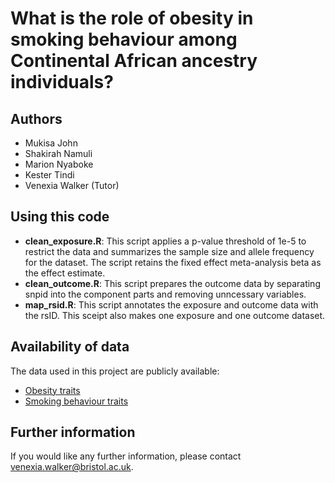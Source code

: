 # What is the role of obesity in smoking behaviour among Continental African ancestry individuals? 

## Authors

- Mukisa John
- Shakirah Namuli
- Marion Nyaboke
- Kester Tindi
- Venexia Walker (Tutor)

## Using this code

- **clean_exposure.R**: This script applies a p-value threshold of 1e-5 to restrict the data and summarizes the sample size and allele frequency for the dataset. The script retains the fixed effect meta-analysis beta as the effect estimate.
- **clean_outcome.R**: This script prepares the outcome data by separating snpid into the component parts and removing unncessary variables.
- **map_rsid.R**: This script annotates the exposure and outcome data with the rsID. This sceipt also makes one exposure and one outcome dataset.

## Availability of data

The data used in this project are publicly available:
- [Obesity traits](https://www.ebi.ac.uk/gwas/publications/31675503)
- [Smoking behaviour traits](https://www.ebi.ac.uk/gwas/publications/36335192)

## Further information

If you would like any further information, please contact venexia.walker@bristol.ac.uk.
